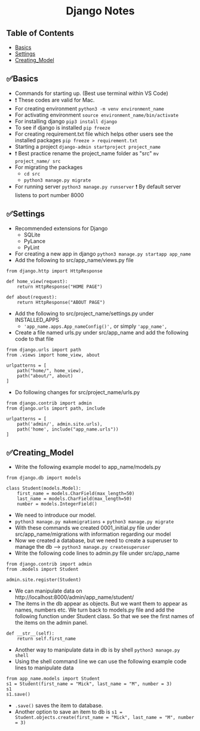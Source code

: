 <h1 align="center">Django Notes</h1>  


## Table of Contents

- [Basics](#✅Basics)
- [Settings](#✅Settings)
- [Creating_Model](#✅Creating_Model)

## ✅Basics

- Commands for starting up. (Best use terminal within VS Code)
- ❗️ These codes are valid for Mac.
- For creating environment  `python3 -m venv environment_name`
- For activating environment  `source environment_name/bin/activate`
- For installing django  `pip3 install django`
- To see if django is installed `pip freeze`
- For creating requirement.txt file which helps other users see the installed packages `pip freeze > requirement.txt`
- Starting a project `django-admin startproject project_name`
- ❗️ Best practice rename the project_name folder as "src" `mv project_name/ src`
- For migrating the packages 
  * `cd src`
  * `python3 manage.py migrate`
- For running server `python3 manage.py runserver` ❗️ By default server listens to port number 8000

## ✅Settings
- Recommended extensions for Django
  * SQLite
  * PyLance
  * PyLint
- For creating a new app in django `python3 manage.py startapp app_name`
- Add the following to src/app_name/views.py file
```
from django.http import HttpResponse

def home_view(request):
    return HttpResponse("HOME PAGE")

def about(request):
    return HttpResponse("ABOUT PAGE")
```
- Add the following to src/project_name/settings.py under INSTALLED_APPS 
  * `'app_name.apps.App_nameConfig()',` or simply `'app_name',` 
- Create a file named urls.py under src/app_name and add the following code to that file
```
from django.urls import path
from .views import home_view, about

urlpatterns = [
    path("home/", home_view),
    path("about/", about)
]
```
- Do following changes for src/project_name/urls.py
```
from django.contrib import admin
from django.urls import path, include

urlpatterns = [
    path('admin/', admin.site.urls),
    path('home', include("app_name.urls"))
]
```
## ✅Creating_Model
- Write the following example model to app_name/models.py
```
from django.db import models

class Student(models.Model):
    first_name = models.CharField(max_length=50)
    last_name = models.CharField(max_length=50)
    number = models.IntegerField()
```
- We need to introduce our model.
- `python3 manage.py makemigrations` + `python3 manage.py migrate`
- With these commands we created 0001_initial.py file under src/app_name/migrations with information regarding our model
- Now we created a database, but we need to create a superuser to manage the db --> `python3 manage.py createsuperuser`
- Write the following code lines to admin.py file under src/app_name
```
from django.contrib import admin
from .models import Student

admin.site.register(Student)
```
- We can manipulate data on http://localhost:8000/admin/app_name/student/
- The items in the db appear as objects. But we want them to appear as names, numbers etc. We turn back to models.py file and add the following function under Student class. So that we see the first names of the items on the admin panel.
```
def __str__(self):
    return self.first_name
```
- Another way to manipulate data in db is by shell `python3 manage.py shell` 
- Using the shell command line we can use the following example code lines to manipulate data
```
from app_name.models import Student
s1 = Student(first_name = "Mick", last_name = "M", number = 3)
s1
s1.save() 
```
- `.save()` saves the item to database.
- Another option to save an item to db is `s1 = Student.objects.create(first_name = "Mick", last_name = "M", number = 3)`
